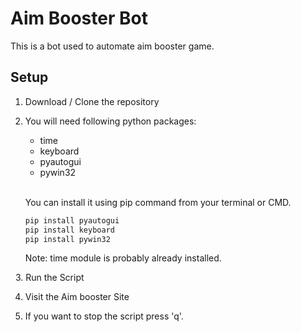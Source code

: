 # Aim Booster Bot

This is a bot used to automate aim booster game.

## Setup

1. Download / Clone the repository 


2. You will need following python packages:
   
    * time
    * keyboard
    * pyautogui
    * pywin32
    
    \
    You can install it using pip command from your terminal or CMD.
   ```bash
   pip install pyautogui
   pip install keyboard
   pip install pywin32
   ```
    Note: time module is probably already installed. 

&nbsp;
3. Run the Script


4. Visit the Aim booster Site


5. If you want to stop the script press 'q'.
    
   